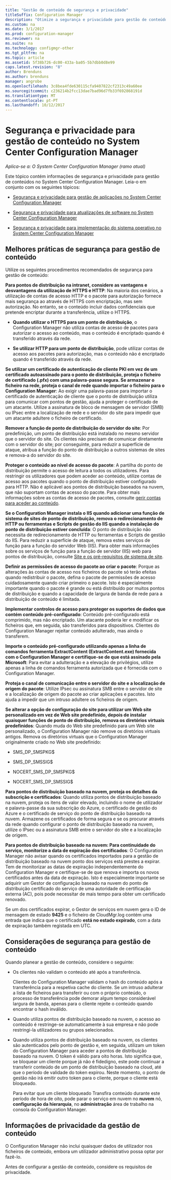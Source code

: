 ```yaml
---
title: "Gestão de conteúdo de segurança e privacidade"
titleSuffix: Configuration Manager
description: "Otimize a segurança e privacidade para gestão de conteúdos no System Center Configuration Manager."
ms.custom: na
ms.date: 3/1/2017
ms.prod: configuration-manager
ms.reviewer: na
ms.suite: na
ms.technology: configmgr-other
ms.tgt_pltfrm: na
ms.topic: article
ms.assetid: 5f38b726-dc00-433a-ba05-5b7dbb0d8e99
caps.latest.revision: "8"
author: Brenduns
ms.author: brenduns
manager: angrobe
ms.openlocfilehash: 3c8bea4fde630115cfa9407822cf2313c49a60ee
ms.sourcegitcommit: c236214b2fcc13dae7bad96d7fb33f692868191d
ms.translationtype: MT
ms.contentlocale: pt-PT
ms.lasthandoff: 10/12/2017
---
```

# <a name="security-and-privacy-for-content-management-for-system-center-configuration-manager"></a>Segurança e privacidade para gestão de conteúdo no System Center Configuration Manager

*Aplica-se a: O System Center Configuration Manager (ramo atual)*

Este tópico contém informações de segurança e privacidade para gestão de conteúdos no System Center Configuration Manager. Leia-o em conjunto com os seguintes tópicos:  

-   [Segurança e privacidade para gestão de aplicações no System Center Configuration Manager](../../../apps/plan-design/security-and-privacy-for-application-management.md)  

-   [Segurança e privacidade para atualizações de software no System Center Configuration Manager](/sccm/sum/plan-design/security-and-privacy-for-software-updates)  

-   [Segurança e privacidade para implementação do sistema operativo no System Center Configuration Manager](../../../osd/plan-design/security-and-privacy-for-operating-system-deployment.md)  

##  <a name="BKMK_Security_ContentManagement"></a> Melhores práticas de segurança para gestão de conteúdo  
 Utilize os seguintes procedimentos recomendados de segurança para gestão de conteúdo:  

 **Para pontos de distribuição na intranet, considere as vantagens e desvantagens da utilização de HTTPS e HTTP**: Na maioria dos cenários, a utilização de contas de acesso HTTP e o pacote para autorização fornece mais segurança ao através de HTTPS com encriptação, mas sem autorização. No entanto, se o conteúdo incluir dados confidenciais que pretende encriptar durante a transferência, utilize o HTTPS.  

-   **Quando utilizar o HTTPS para um ponto de distribuição**, o Configuration Manager não utiliza contas de acesso de pacotes para autorizar o acesso ao conteúdo, mas o conteúdo é encriptado quando é transferido através da rede.  

-   **Se utilizar HTTP para um ponto de distribuição**, pode utilizar contas de acesso aos pacotes para autorização, mas o conteúdo não é encriptado quando é transferido através da rede.  


**Se utilizar um certificado de autenticação de cliente PKI em vez de um certificado autoassinado para o ponto de distribuição, proteja o ficheiro de certificado (.pfx) com uma palavra-passe segura. Se armazenar o ficheiro na rede, proteja o canal de rede quando importar o ficheiro para o Configuration Manager**: Ao exigir uma palavra-passe para importar o certificado de autenticação de cliente que o ponto de distribuição utiliza para comunicar com pontos de gestão, ajuda a proteger o certificado de um atacante. Utilize a assinatura de bloco de mensagem de servidor (SMB) ou IPsec entre a localização de rede e o servidor do site para impedir que um atacante adultere o ficheiro de certificado.  

**Remover a função de ponto de distribuição do servidor do site**: Por predefinição, um ponto de distribuição está instalado no mesmo servidor que o servidor do site. Os clientes não precisam de comunicar diretamente com o servidor do site; por conseguinte, para reduzir a superfície de ataque, atribua a função do ponto de distribuição a outros sistemas de sites e remova-a do servidor do site.  

**Proteger o conteúdo ao nível de acesso do pacote**: A partilha do ponto de distribuição permite o acesso de leitura a todos os utilizadores. Para restringir os utilizadores que podem aceder ao conteúdo, utilize contas de acesso aos pacotes quando o ponto de distribuição estiver configurado para HTTP. Não é aplicável aos pontos de distribuição baseados na nuvem, que não suportam contas de acesso do pacote. Para obter mais informações sobre as contas de acesso de pacotes, consulte [gerir contas para aceder ao conteúdo](../../../core/plan-design/hierarchy/manage-accounts-to-access-content.md).


**Se o Configuration Manager instala o IIS quando adicionar uma função de sistema de sites de ponto de distribuição, remova o redirecionamento de HTTP ou ferramentas e Scripts de gestão do IIS quando a instalação do ponto de distribuição estiver concluída**: O ponto de distribuição não necessita de redirecionamento de HTTP ou ferramentas e Scripts de gestão do IIS. Para reduzir a superfície de ataque, remova estes serviços de função para a função do servidor Web (IIS).  Para obter mais informações sobre os serviços de função para a função de servidor (IIS) web para pontos de distribuição, consulte [Site e os pré-requisitos de sistema de site](/sccm/core/plan-design/configs/site-and-site-system-prerequisites).  

**Definir as permissões de acesso do pacote ao criar o pacote**: Porque as alterações às contas de acesso nos ficheiros do pacote só terão efeitas quando redistribuir o pacote, defina o pacote de permissões de acesso cuidadosamente quando criar primeiro o pacote. Isto é especialmente importante quando o pacote é grande ou está distribuído por muitos pontos de distribuição e quando a capacidade de largura de banda de rede para a distribuição de conteúdo é limitada.  

**Implementar controlos de acesso para proteger os suportes de dados que contém conteúdo pré-configurado**: Conteúdo pré-configurado está comprimido, mas não encriptado. Um atacante poderia ler e modificar os ficheiros que, em seguida, são transferidos para dispositivos. Clientes do Configuration Manager rejeitar conteúdo adulterado, mas ainda o transferem.  

**Importe o conteúdo pré-configurado utilizando apenas a linha de comandos ferramenta ExtractContent (ExtractContent.exe) fornecida com o Configuration Manager e certifique-se de que está assinado pela Microsoft**: Para evitar a adulteração e a elevação de privilégios, utilize apenas a linha de comandos ferramenta autorizada que é fornecida com o Configuration Manager.  

**Proteja o canal de comunicação entre o servidor do site e a localização de origem do pacote**: Utilize IPsec ou assinatura SMB entre o servidor de site e a localização de origem do pacote ao criar aplicações e pacotes. Isto ajuda a impedir que um intruso adultere os ficheiros de origem.  

**Se alterar a opção de configuração do site para utilizar um Web site personalizado em vez de Web site predefinido, depois de instalar quaisquer funções de ponto de distribuição, remova os diretórios virtuais predefinidos**: Quando muda do Web site predefinido para um Web site personalizado, o Configuration Manager não remove os diretórios virtuais antigos. Remova os diretórios virtuais que o Configuration Manager originalmente criado no Web site predefinido:  

-   SMS_DP_SMSPKG$  

-   SMS_DP_SMSSIG$  

-   NOCERT_SMS_DP_SMSPKG$  

-   NOCERT_SMS_DP_SMSSIG$  

**Para pontos de distribuição baseado na nuvem, proteja os detalhes da subscrição e certificados**: Quando utiliza pontos de distribuição baseado na nuvem, proteja os itens de valor elevado, incluindo o nome de utilizador e palavra-passe da sua subscrição do Azure, o certificado de gestão do Azure e o certificado de serviço do ponto de distribuição baseado na nuvem. Armazene os certificados de forma segura e se os procurar através da rede quando configurar o ponto de distribuição baseado na nuvem, utilize o IPsec ou a assinatura SMB entre o servidor do site e a localização de origem.  

**Para pontos de distribuição baseado na nuvem: Para continuidade do serviço, monitorize a data de expiração dos certificados**: O Configuration Manager não avisar quando os certificados importados para a gestão de distribuição baseado na nuvem ponto dos serviços está prestes a expirar. Tem de monitorizar as datas de expiração independentemente do Configuration Manager e certifique-se de que renova e importa os novos certificados antes da data de expiração. Isto é especialmente importante se adquirir um Gestor de configuração baseado na nuvem do ponto de distribuição certificado do serviço de uma autoridade de certificação externa (AC), pois pode necessitar de mais tempo para obter um certificado renovado.  

 Se um dos certificados expirar, o Gestor de serviços em nuvem gera o ID de mensagem de estado **9425** e o ficheiro de CloudMgr.log contém uma entrada que indica que o certificado **está no estado expirado**, com a data de expiração também registada em UTC.  

## <a name="security-considerations-for-content-management"></a>Considerações de segurança para gestão de conteúdo  
Quando planear a gestão de conteúdo, considere o seguinte:  

-   Os clientes não validam o conteúdo até após a transferência.  

     Clientes do Configuration Manager validam o hash do conteúdo após a transferência para a respetiva cache do cliente. Se um intruso adulterar a lista de ficheiros para transferir ou com o próprio conteúdo, o processo de transferência pode demorar algum tempo considerável largura de banda, apenas para o cliente rejeite o conteúdo quando encontrar o hash inválido.  

-   Quando utiliza pontos de distribuição baseado na nuvem, o acesso ao conteúdo é restringe-se automaticamente à sua empresa e não pode restringi-la utilizadores ou grupos selecionados.  

-   Quando utiliza pontos de distribuição baseado na nuvem, os clientes são autenticados pelo ponto de gestão e, em seguida, utilizam um token do Configuration Manager para aceder a pontos de distribuição baseado na nuvem. O token é válido para oito horas. Isto significa que, se bloquear um cliente porque já não é fidedigno, este pode continuar a transferir conteúdo de um ponto de distribuição baseado na cloud, até que o período de validade do token expirou. Neste momento, o ponto de gestão não irá emitir outro token para o cliente, porque o cliente está bloqueado.  

     Para evitar que um cliente bloqueado Transfira conteúdo durante este período de hora de oito, pode parar o serviço em nuvem no **nuvem** nó, **configuração da hierarquia**, no **administração** área de trabalho na consola do Configuration Manager.  

##  <a name="BKMK_Privacy_ContentManagement"></a> Informações de privacidade da gestão de conteúdo  
 O Configuration Manager não inclui quaisquer dados de utilizador nos ficheiros de conteúdo, embora um utilizador administrativo possa optar por fazê-lo.  

 Antes de configurar a gestão de conteúdo, considere os requisitos de privacidade.  
